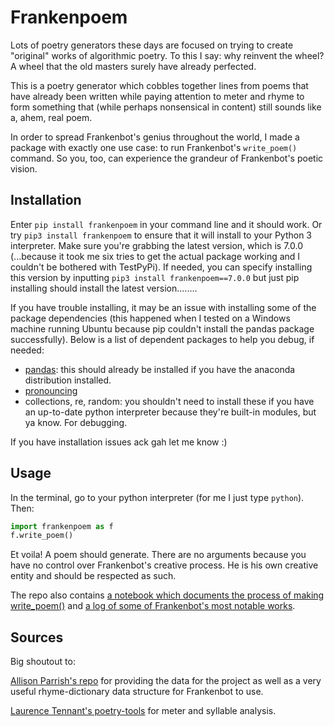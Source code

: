 # Frankenpoem 

Lots of poetry generators these days are focused on trying to create "original" works of algorithmic poetry. To this I say: why reinvent the wheel? A wheel that the old masters surely have already perfected.

This is a poetry generator which cobbles together lines from poems that have already been written while paying attention to meter and rhyme to form something that (while perhaps nonsensical in content) still sounds like a, ahem, real poem.

In order to spread Frankenbot's genius throughout the world, I made a package with exactly one use case: to run Frankenbot's `write_poem()` command. So you, too, can experience the grandeur of Frankenbot's poetic vision.

## Installation
Enter `pip install frankenpoem` in your command line and it should work. Or try `pip3 install frankenpoem` to ensure that it will install to your Python 3 interpreter. Make sure you're grabbing the latest version, which is 7.0.0 (...because it took me six tries to get the actual package working and I couldn't be bothered with TestPyPi). If needed, you can specify installing this version by inputting `pip3 install frankenpoem==7.0.0` but just pip installing should install the latest version........

If you have trouble installing, it may be an issue with installing some of the package dependencies (this happened when I tested on a Windows machine running Ubuntu because pip couldn't install the pandas package successfully). Below is a list of dependent packages to help you debug, if needed: 
- [pandas](https://pandas.pydata.org/pandas-docs/stable/getting_started/install.html): this should already be installed if you have the anaconda distribution installed. 
- [pronouncing](https://pypi.org/project/pronouncing/)
- collections, re, random: you shouldn't need to install these if you have an up-to-date python interpreter because they're built-in modules, but ya know. For debugging.  

If you have installation issues ack gah let me know :)  

## Usage
In the terminal, go to your python interpreter (for me I just type `python`). Then:

```python
import frankenpoem as f
f.write_poem()
```

Et voila! A poem should generate. There are no arguments because you have no control over Frankenbot's creative process. He is his own creative entity and should be respected as such.

The repo also contains [a notebook which documents the process of making write_poem()](https://github.com/ruthlee/frankenpoems/blob/master/frankenpoem_demo.ipynb) and [a log of some of Frankenbot's most notable works](https://github.com/ruthlee/frankenpoems/blob/master/some_good_ones.md).

## Sources
Big shoutout to:

[Allison Parrish's repo](https://github.com/aparrish/gutenberg-poetry-corpus/blob/master/quick-experiments.ipynb) for providing the data for the project as well as a very useful rhyme-dictionary data structure for Frankenbot to use.

[Laurence Tennant's poetry-tools](https://github.com/hyperreality/Poetry-Tools) for meter and syllable analysis. 
